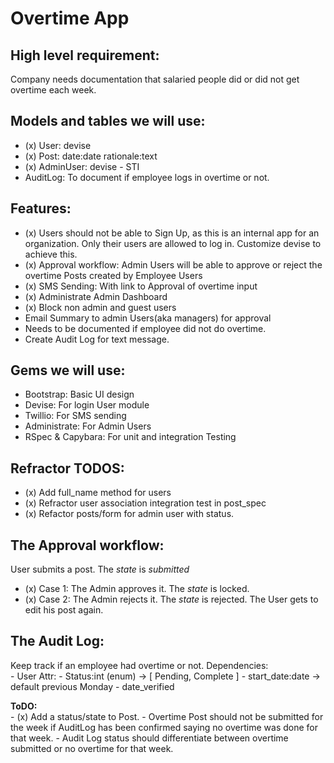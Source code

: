 # Overtime App   

## High level requirement: 
Company needs documentation that salaried people did or did not get overtime each week. 

## Models and tables we will use:   
* (x) User: devise
* (x) Post: date:date rationale:text
* (x) AdminUser: devise - STI
* AuditLog: To document if employee logs in overtime or not.

## Features:   
* (x) Users should not be able to Sign Up, as this is an internal app for an organization. Only their users are allowed to log in. Customize devise to achieve this.
* (x) Approval workflow: Admin Users will be able to approve or reject the overtime Posts created by Employee Users
* (x) SMS Sending: With link to Approval of overtime input
* (x) Administrate Admin Dashboard
* (x) Block non admin and guest users
* Email Summary to admin Users(aka managers) for approval
* Needs to be documented if employee did not do overtime.   
* Create Audit Log for text message.

## Gems we will use:   
* Bootstrap: Basic UI design
* Devise: For login User module
* Twillio: For SMS sending
* Administrate: For Admin Users
* RSpec & Capybara: For unit and integration Testing


## Refractor TODOS:   
- (x) Add full_name method for users
- (x) Refractor user association integration test in post_spec
- (x) Refactor posts/form for admin user with status.

## The Approval workflow:  
User submits a post. The *state* is *submitted*    
- (x) Case 1: The Admin approves it. The *state* is locked.
- (x) Case 2: The Admin rejects it. The *state* is rejected. The User gets to edit his post again.

## The Audit Log:  
Keep track if an employee had overtime or not.
Dependencies:  
	- User
Attr:
	- Status:int (enum) -> [ Pending, Complete ]
	- start_date:date -> default previous Monday
	- date_verified

<strong>ToDO:</strong>   
	- (x) Add a status/state to Post.
	- Overtime Post should not be submitted for the week if AuditLog has been confirmed saying no overtime was done for that week.
	- Audit Log status should differentiate between overtime submitted or no overtime for that week. 
